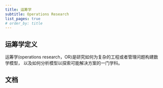 ```yaml
---
title: 运筹学
subtitle: Operations Research
list_pages: true
# order_by: title
---
```


## 运筹学定义

运筹学(operations research，OR)是研究如何为复杂的工程或者管理问题构建数学模型，
以及如何分析模型以探索可能解决方案的一门学科。

## 文档
